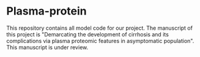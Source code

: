 # Plasma-protein
This repository contains all model code for our project.
The manuscript of this project is "Demarcating the development of cirrhosis and its complications via plasma proteomic features in asymptomatic population".
This manuscript is under review.
